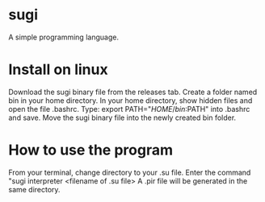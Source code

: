 # sugi
A simple programming language.
# Install on linux
Download the sugi binary file from the releases tab.
Create a folder named bin in your home directory.
In your home directory, show hidden files and open the file .bashrc.
Type: export PATH="$HOME/bin:$PATH" into .bashrc and save.
Move the sugi binary file into the newly created bin folder.

# How to use the program
From your terminal, change directory to your .su file.
Enter the command "sugi interpreter <filename of .su file>
A .pir file will be generated in the same directory.

